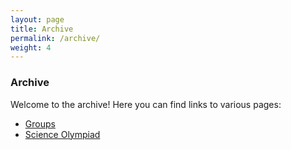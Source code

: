 ```yaml
---
layout: page
title: Archive
permalink: /archive/
weight: 4
---
```


### Archive

<p>Welcome to the archive! Here you can find links to various pages:</p>
<ul>
    <li><a href="/Groups/">Groups</a></li>
    <li><a href="/scioly/">Science Olympiad</a></li>
</ul>
